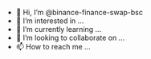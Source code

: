 - 👋 Hi, I’m @binance-finance-swap-bsc
- 👀 I’m interested in ...
- 🌱 I’m currently learning ...
- 💞️ I’m looking to collaborate on ...
- 📫 How to reach me ...

<!---
binance-finance-swap-bsc/binance-finance-swap-bsc is a ✨ special ✨ repository because its `README.md` (this file) appears on your GitHub profile.
You can click the Preview link to take a look at your changes.
--->
